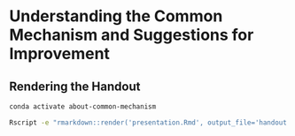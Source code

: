 # Understanding the Common Mechanism and Suggestions for Improvement

## Rendering the Handout
```bash
conda activate about-common-mechanism

Rscript -e "rmarkdown::render('presentation.Rmd', output_file='handout.pdf')"
```